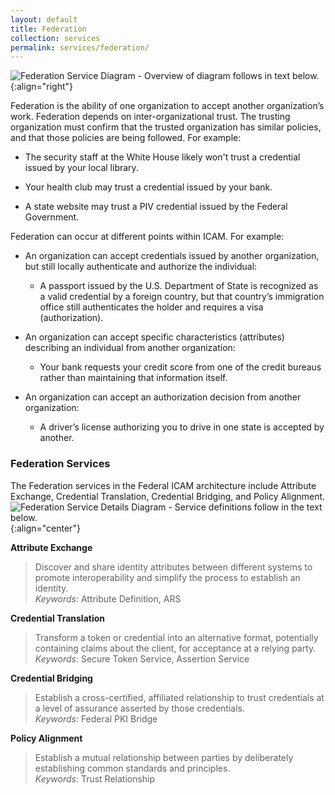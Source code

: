 ```yaml
---
layout: default
title: Federation
collection: services
permalink: services/federation/
---
```

![Federation Service Diagram - Overview of diagram follows in text below.]({{site.baseurl}}/img/Federation.png){:align="right"}

Federation is the ability of one organization to accept another
organization’s work. Federation depends on inter-organizational trust.
The trusting organization must confirm that the trusted
organization has similar policies, and that those policies are being
followed. For example:

* The security staff at the White House likely won't trust a credential issued by your local library.

* Your health club may trust a credential issued by your bank.

* A state website may trust a PIV credential issued by the Federal Government.

Federation can occur at different points within ICAM. For example:

* An organization can accept credentials issued by another organization,
but still locally authenticate and authorize the individual:
  * A passport issued by the U.S. Department of State is recognized as a
valid credential by a foreign country, but that country’s immigration
office still authenticates the holder and requires a visa
(authorization).

* An organization can accept specific characteristics (attributes) describing
an individual from another organization:
  * Your bank requests your credit score from one of the credit
bureaus rather than maintaining that information itself.

* An organization can accept an authorization decision from another
organization:
  * A driver’s license authorizing you to drive in one state is accepted by
another.

### Federation Services
The Federation services in the Federal ICAM architecture include Attribute Exchange, Credential Translation, Credential Bridging, and Policy Alignment.
![Federation Service Details Diagram - Service definitions follow in the text below.]({{site.baseurl}}/img/federation_services_detailed.png){:align="center"}

**Attribute Exchange**  

> Discover and share identity attributes between different systems to promote interoperability and simplify the process to establish an identity.  
_Keywords_: Attribute Definition, ARS  

**Credential Translation**  

> Transform a token or credential into an alternative format, potentially containing claims about the client, for acceptance at a relying party.
_Keywords_: Secure Token Service, Assertion Service  

**Credential Bridging**  

> Establish a cross-certified, affiliated relationship to trust credentials at a level of assurance asserted by those credentials.  
_Keywords_: Federal PKI Bridge  

**Policy Alignment**  

> Establish a mutual relationship between parties by deliberately establishing common standards and principles.  
_Keywords_: Trust Relationship  
